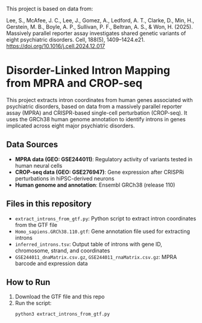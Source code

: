 This project is based on data from:

Lee, S., McAfee, J. C., Lee, J., Gomez, A., Ledford, A. T., Clarke, D., Min, H., Gerstein, M. B., Boyle, A. P., Sullivan, P. F., Beltran, A. S., & Won, H. (2025). Massively parallel reporter assay investigates shared genetic variants of eight psychiatric disorders. Cell, 188(5), 1409–1424.e21. https://doi.org/10.1016/j.cell.2024.12.017
# Disorder-Linked Intron Mapping from MPRA and CROP-seq

This project extracts intron coordinates from human genes associated with psychiatric disorders, based on data from a massively parallel reporter assay (MPRA) and CRISPR-based single-cell perturbation (CROP-seq). It uses the GRCh38 human genome annotation to identify introns in genes implicated across eight major psychiatric disorders.



## Data Sources

- **MPRA data (GEO: GSE244011)**: Regulatory activity of variants tested in human neural cells
- **CROP-seq data (GEO: GSE276947)**: Gene expression after CRISPRi perturbations in hiPSC-derived neurons
- **Human genome and annotation**: Ensembl GRCh38 (release 110)

## Files in this repository

- `extract_introns_from_gtf.py`: Python script to extract intron coordinates from the GTF file
- `Homo_sapiens.GRCh38.110.gtf`: Gene annotation file used for extracting introns
- `inferred_introns.tsv`: Output table of introns with gene ID, chromosome, strand, and coordinates
- `GSE244011_dnaMatrix.csv.gz`, `GSE244011_rnaMatrix.csv.gz`: MPRA barcode and expression data

## How to Run

1. Download the GTF file and this repo
2. Run the script:
   ```bash
   python3 extract_introns_from_gtf.py
